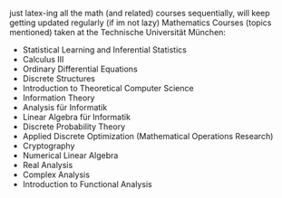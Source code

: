 just latex-ing all the math (and related) courses sequentially, will keep getting updated regularly (if im not lazy)
Mathematics Courses (topics mentioned) taken at the Technische Universität München:
- Statistical Learning and Inferential Statistics
- Calculus III
- Ordinary Differential Equations
- Discrete Structures
- Introduction to Theoretical Computer Science
- Information Theory
- Analysis für Informatik
- Linear Algebra für Informatik
- Discrete Probability Theory
- Applied Discrete Optimization (Mathematical Operations Research)
- Cryptography 
- Numerical Linear Algebra 
- Real Analysis 
- Complex Analysis
- Introduction to Functional Analysis

  


